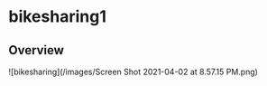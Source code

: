 # bikesharing1

## Overview









![bikesharing](/images/Screen Shot 2021-04-02 at 8.57.15 PM.png)
